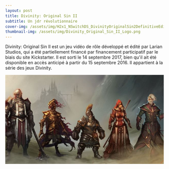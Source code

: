 ```yaml
---
layout: post
title: Divinity: Original Sin II
subtitle: Un jdr révolutionnaire
cover-img: /assets/img/H2x1_NSwitchDS_DivinityOriginalSin2DefinitiveEdition_image1600w.jpg
thumbnail-img: /assets/img/Divinity_Original_Sin_II_Logo.png
---
```

Divinity: Original Sin II est un jeu vidéo de rôle développé et édité par Larian Studios, qui a été partiellement financé par financement participatif par le biais du site Kickstarter. Il est sorti le 14 septembre 2017, bien qu'il ait été disponible en accès anticipé à partir du 15 septembre 2016. Il appartient à la série des jeux Divinity.

![Divinity](/assets/img/Divinity-Original-Sin-21.jpg)
